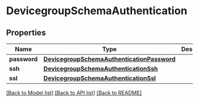 # DevicegroupSchemaAuthentication

## Properties
Name | Type | Description | Notes
------------ | ------------- | ------------- | -------------
**password** | [**DevicegroupSchemaAuthenticationPassword**](DevicegroupSchemaAuthenticationPassword.md) |  | [optional] 
**ssh** | [**DevicegroupSchemaAuthenticationSsh**](DevicegroupSchemaAuthenticationSsh.md) |  | [optional] 
**ssl** | [**DevicegroupSchemaAuthenticationSsl**](DevicegroupSchemaAuthenticationSsl.md) |  | [optional] 

[[Back to Model list]](../README.md#documentation-for-models) [[Back to API list]](../README.md#documentation-for-api-endpoints) [[Back to README]](../README.md)


